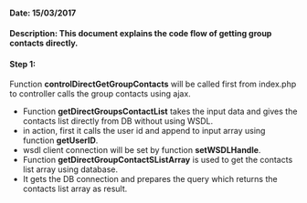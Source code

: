 #### Date: 15/03/2017

#### Description: This document explains the code flow of getting group contacts directly.

#### Step 1:

Function **controlDirectGetGroupContacts** will be called first from index.php to controller calls the group contacts using ajax.

- Function **getDirectGroupsContactList** takes the input data and gives the contacts list directly from DB without using WSDL.
- in action, first it calls the user id and append to input array using function **getUserID**.
- wsdl client connection will be set by function **setWSDLHandle**.
- Function **getDirectGroupContactSListArray** is used to get the contacts list array using database.
- It gets the DB connection and prepares the query which returns the contacts list array as result.

